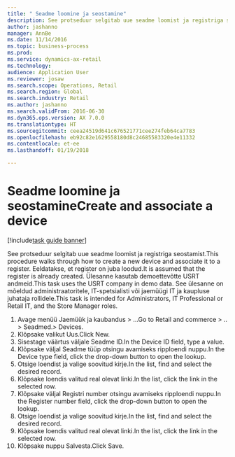 ```yaml
--- 
title: " Seadme loomine ja seostamine"
description: See protseduur selgitab uue seadme loomist ja registriga seostamist.
author: jashanno
manager: AnnBe
ms.date: 11/14/2016
ms.topic: business-process
ms.prod: 
ms.service: dynamics-ax-retail
ms.technology: 
audience: Application User
ms.reviewer: josaw
ms.search.scope: Operations, Retail
ms.search.region: Global
ms.search.industry: Retail
ms.author: jashanno
ms.search.validFrom: 2016-06-30
ms.dyn365.ops.version: AX 7.0.0
ms.translationtype: HT
ms.sourcegitcommit: ceea24519d641c676521771cee274feb64ca7783
ms.openlocfilehash: eb92c82e1629558180d8c24685583320e4e11332
ms.contentlocale: et-ee
ms.lasthandoff: 01/19/2018

---
```

# <a name="create-and-associate-a-device"></a><span data-ttu-id="4c5ab-103"> Seadme loomine ja seostamine</span><span class="sxs-lookup"><span data-stu-id="4c5ab-103">Create and associate a device</span></span>

[!include[task guide banner](../includes/task-guide-banner.md)]

<span data-ttu-id="4c5ab-104">See protseduur selgitab uue seadme loomist ja registriga seostamist.</span><span class="sxs-lookup"><span data-stu-id="4c5ab-104">This procedure walks through how to create a new device and associate it to a register.</span></span> <span data-ttu-id="4c5ab-105">Eeldatakse, et register on juba loodud.</span><span class="sxs-lookup"><span data-stu-id="4c5ab-105">It is assumed that the register is already created.</span></span>  <span data-ttu-id="4c5ab-106">Ülesanne kasutab demoettevõtte USRT andmeid.</span><span class="sxs-lookup"><span data-stu-id="4c5ab-106">This task uses the USRT company in demo data.</span></span> <span data-ttu-id="4c5ab-107">See ülesanne on mõeldud administraatoritele, IT-spetsialisti või jaemüügi IT ja kaupluse juhataja rollidele.</span><span class="sxs-lookup"><span data-stu-id="4c5ab-107">This task is intended for Administrators, IT Professional or Retail IT, and the Store Manager roles.</span></span>

1. <span data-ttu-id="4c5ab-108">Avage menüü Jaemüük ja kaubandus > ...</span><span class="sxs-lookup"><span data-stu-id="4c5ab-108">Go to Retail and commerce > ..</span></span> <span data-ttu-id="4c5ab-109">> Seadmed.</span><span class="sxs-lookup"><span data-stu-id="4c5ab-109">> Devices.</span></span>
2. <span data-ttu-id="4c5ab-110">Klõpsake valikut Uus.</span><span class="sxs-lookup"><span data-stu-id="4c5ab-110">Click New.</span></span>
3. <span data-ttu-id="4c5ab-111">Sisestage väärtus väljale Seadme ID.</span><span class="sxs-lookup"><span data-stu-id="4c5ab-111">In the Device ID field, type a value.</span></span>
4. <span data-ttu-id="4c5ab-112">Klõpsake väljal Seadme tüüp otsingu avamiseks ripploendi nuppu.</span><span class="sxs-lookup"><span data-stu-id="4c5ab-112">In the Device type field, click the drop-down button to open the lookup.</span></span>
5. <span data-ttu-id="4c5ab-113">Otsige loendist ja valige soovitud kirje.</span><span class="sxs-lookup"><span data-stu-id="4c5ab-113">In the list, find and select the desired record.</span></span>
6. <span data-ttu-id="4c5ab-114">Klõpsake loendis valitud real olevat linki.</span><span class="sxs-lookup"><span data-stu-id="4c5ab-114">In the list, click the link in the selected row.</span></span>
7. <span data-ttu-id="4c5ab-115">Klõpsake väljal Registri number otsingu avamiseks ripploendi nuppu.</span><span class="sxs-lookup"><span data-stu-id="4c5ab-115">In the Register number field, click the drop-down button to open the lookup.</span></span>
8. <span data-ttu-id="4c5ab-116">Otsige loendist ja valige soovitud kirje.</span><span class="sxs-lookup"><span data-stu-id="4c5ab-116">In the list, find and select the desired record.</span></span>
9. <span data-ttu-id="4c5ab-117">Klõpsake loendis valitud real olevat linki.</span><span class="sxs-lookup"><span data-stu-id="4c5ab-117">In the list, click the link in the selected row.</span></span>
10. <span data-ttu-id="4c5ab-118">Klõpsake nuppu Salvesta.</span><span class="sxs-lookup"><span data-stu-id="4c5ab-118">Click Save.</span></span>


